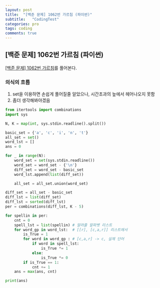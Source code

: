 ```yaml
---
layout: post
title:  "[백준 문제] 1062번 가르침 (파이썬)"
subtitle:   "CodingTest"
categories: pro
tags: coding
comments: true
---
```


## [백준 문제]  1062번 가르침 (파이썬)

[[백준 문제] 1062번 가르침](https://www.acmicpc.net/problem/1062)를 풀어본다.

### 의식의 흐름 
1. set을 이용하면 손쉽게 풀어질줄 알았으나, 시간초과의 늪에서 헤어나오지 못함
2. 좀더 생각해봐야겠음


```python
from itertools import combinations
import sys

N, K = map(int, sys.stdin.readline().split())

basic_set = {'a', 'c', 'i', 'n', 't'}
all_set = set()
word_lst = []
ans = 0

for _ in range(N):
    word_set = set(sys.stdin.readline())  
    word_set = word_set - {'\n'}
    diff_set = word_set - basic_set  
    word_lst.append(list(diff_set)) 

    all_set = all_set.union(word_set)

diff_set = all_set - basic_set  
diff_lst = list(diff_set)  
diff_lst = sorted(diff_lst) 
per = combinations(diff_lst, K - 5)

for spellin in per:
    cnt = 0
    spell_lst = list(spellin) # 알려줄 알파벳 리스트
    for word_gp in word_lst:  # [[r], [c,a,r]] 리스트에서
        is_True = 1
        for word in word_gp : # [c,a,r] -> c, 실제 단어
            if word in spell_lst:
                is_True *= 1
            else:
                is_True *= 0
        if is_True == 1:
            cnt += 1
    ans = max(ans, cnt)

print(ans)
```
